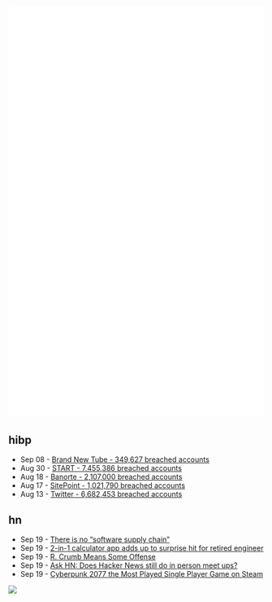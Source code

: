 ![Metrics](https://raw.githubusercontent.com/phixion/phixion/master/metrics.svg)

## hibp

<!--
for https://github.com/phixion/phixion/blob/main/.github/workflows/feeds.yml
-->
<!--START_SECTION:haveibeenpwnd-->
- Sep 08 - [Brand New Tube - 349,627 breached accounts](https://haveibeenpwned.com/PwnedWebsites#BrandNewTube)
- Aug 30 - [START - 7,455,386 breached accounts](https://haveibeenpwned.com/PwnedWebsites#Start)
- Aug 18 - [Banorte - 2,107,000 breached accounts](https://haveibeenpwned.com/PwnedWebsites#Banorte)
- Aug 17 - [SitePoint - 1,021,790 breached accounts](https://haveibeenpwned.com/PwnedWebsites#SitePoint)
- Aug 13 - [Twitter - 6,682,453 breached accounts](https://haveibeenpwned.com/PwnedWebsites#Twitter)
<!--END_SECTION:haveibeenpwnd-->

## hn

<!--
for https://github.com/phixion/phixion/blob/main/.github/workflows/feeds.yml
-->
<!--START_SECTION:hn-->
- Sep 19 - [There is no “software supply chain”](https://iliana.fyi/blog/software-supply-chain/)
- Sep 19 - [2-in-1 calculator app adds up to surprise hit for retired engineer](https://mainichi.jp/english/articles/20220916/p2a/00m/0sc/017000c)
- Sep 19 - [R. Crumb Means Some Offense](https://www.nytimes.com/2022/09/15/t-magazine/r-crumb.html)
- Sep 19 - [Ask HN: Does Hacker News still do in person meet ups?](https://news.ycombinator.com/item?id=32902293)
- Sep 19 - [Cyberpunk 2077 the Most Played Single Player Game on Steam](https://twistedvoxel.com/cyberpunk-2077-beats-elden-ring-steam/)
<!--END_SECTION:hn-->

<!--
for https://yhype.me
-->
![](https://hit.yhype.me/github/profile?user_id=13013670)
